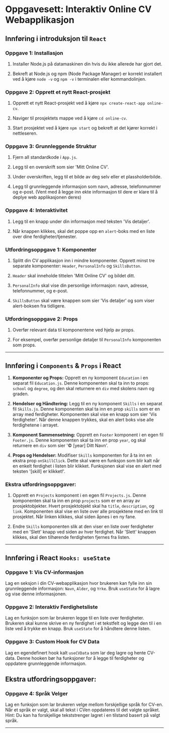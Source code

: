 
# Oppgavesett: Interaktiv Online CV Webapplikasjon

##  Innføring i introduksjon til `React`

### Oppgave 1: Installasjon

1. Installer Node.js på datamaskinen din hvis du ikke allerede har gjort det.

2. Bekreft at Node.js og npm (Node Package Manager) er korrekt installert ved å kjøre `node -v` og `npm -v` i terminalen eller kommandolinjen.
  
### Oppgave 2: Opprett et nytt React-prosjekt

1. Opprett et nytt React-prosjekt ved å kjøre `npx create-react-app online-cv`.

2. Naviger til prosjektets mappe ved å kjøre `cd online-cv`.

3. Start prosjektet ved å kjøre `npm start` og bekreft at det kjører korrekt i nettleseren.

  

### Oppgave 3: Grunnleggende Struktur

1. Fjern all standardkode i `App.js`.

2. Legg til en overskrift som sier 'Mitt Online CV'.

3. Under overskriften, legg til et bilde av deg selv eller et plassholderbilde.

4. Legg til grunnleggende informasjon som navn, adresse, telefonnummer og e-post. (Vent med å legge inn ekte informasjon til dere er klare til å deplye web applikasjonen deres)

  

### Oppgave 4: Interaktivitet

1. Legg til en knapp under din informasjon med teksten 'Vis detaljer'.

2. Når knappen klikkes, skal det poppe opp en `alert`-boks med en liste over dine ferdigheter/tjenester.

### Utfordringsoppgave 1: Komponenter

1. Splitt din CV applikasjon inn i mindre komponenter. Opprett minst tre separate komponenter: `Header`, `PersonalInfo` og `SkillsButton`.

2.  `Header` skal inneholde tittelen 'Mitt Online CV' og bildet ditt.

3.  `PersonalInfo` skal vise din personlige informasjon: navn, adresse, telefonnummer, og e-post.

4.  `SkillsButton` skal være knappen som sier 'Vis detaljer' og som viser alert-boksen fra tidligere.

  

### Utfordringsoppgave 2: Props

1. Overfør relevant data til komponentene ved hjelp av props.

2. For eksempel, overfør personlige detaljer til `PersonalInfo` komponenten som props.

---

## Innføring i `Components` & `Props` i React

1. **Komponenter og Props:** Opprett en ny komponent `Education` i en separat fil `Education.js`. Denne komponenten skal ta inn to props: `school` og `degree`, og den skal returnere en `div` med skolens navn og graden.

2. **Hendelser og Håndtering:** Legg til en ny komponent `Skills` i en separat fil `Skills.js`. Denne komponenten skal ta inn en prop `skills` som er en array med ferdigheter. Komponenten skal vise en knapp som sier 'Vis ferdigheter'. Når denne knappen trykkes, skal en alert boks vise alle ferdighetene i arrayet.

3. **Komponent Sammensetning:** Opprett en `Footer` komponent i en egen fil `Footer.js`. Denne komponenten skal ta inn en prop `year`, og skal returnere en `div` som sier '© [year] Ditt Navn'. 

4. **Props og Hendelser:** Modifiser `Skills` komponenten for å ta inn en ekstra prop `onSkillClick`. Dette skal være en funksjon som blir kalt når en enkelt ferdighet i listen blir klikket. Funksjonen skal vise en alert med teksten '[skill] er klikket!'.


### Ekstra utfordringsoppgaver:

1. Opprett en `Projects` komponent i en egen fil `Projects.js`. Denne komponenten skal ta inn en prop `projects` som er en array av prosjektobjekter. Hvert prosjektobjekt skal ha `title`, `description`, og `link`. Komponenten skal vise en liste over alle prosjektene med en link til prosjektet. Når linken klikkes, skal siden åpnes i en ny fane.

2. Endre `Skills` komponenten slik at den viser en liste over ferdigheter med en 'Slett' knapp ved siden av hver ferdighet. Når 'Slett' knappen klikkes, skal den tilhørende ferdigheten fjernes fra listen.

---





## Innføring i React `Hooks: useState`

### **Oppgave 1:** Vis CV-informasjon

Lag en seksjon i din CV-webapplikasjon hvor brukeren kan fylle inn sin grunnleggende informasjon: `Navn`, `Alder`, og `Yrke`. Bruk `useState` for å lagre og vise denne informasjonen.

  

### **Oppgave 2:** Interaktiv Ferdighetsliste

Lag en funksjon som lar brukeren legge til en liste over ferdigheter. Brukeren skal kunne skrive en ny ferdighet i et tekstfelt og legge den til i en liste ved å trykke en knapp. Bruk `useState` for å håndtere denne listen.

  

### **Oppgave 3:** Custom Hook for CV Data

Lag en egendefinert hook kalt `useCVData` som lar deg lagre og hente CV-data. Denne hooken bør ha funksjoner for å legge til ferdigheter og oppdatere grunnleggende informasjon.


## **Ekstra utfordringsoppgaver:**

### **Oppgave 4:** Språk Velger
Lag en funksjon som lar brukeren velge mellom forskjellige språk for CV-en. Når et språk er valgt, skal all tekst i CVen oppdateres til det valgte språket. Hint: Du kan ha forskjellige tekststrenger lagret i en tilstand basert på valgt språk.

---
